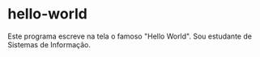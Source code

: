 # hello-world
Este programa escreve na tela o famoso "Hello World".
Sou estudante de Sistemas de Informação.
